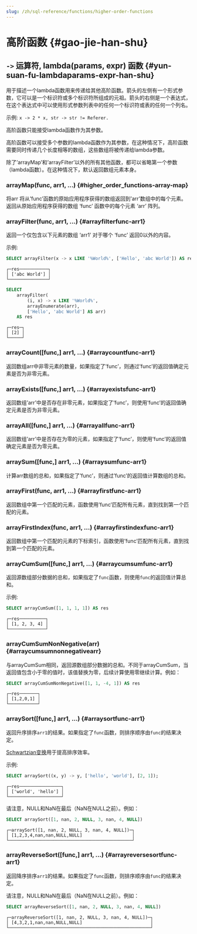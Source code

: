 ```yaml
---
slug: /zh/sql-reference/functions/higher-order-functions
---
```

# 高阶函数 {#gao-jie-han-shu}

## `->` 运算符, lambda(params, expr) 函数 {#yun-suan-fu-lambdaparams-expr-han-shu}

用于描述一个lambda函数用来传递给其他高阶函数。箭头的左侧有一个形式参数，它可以是一个标识符或多个标识符所组成的元祖。箭头的右侧是一个表达式，在这个表达式中可以使用形式参数列表中的任何一个标识符或表的任何一个列名。

示例: `x -> 2 * x, str -> str != Referer.`

高阶函数只能接受lambda函数作为其参数。

高阶函数可以接受多个参数的lambda函数作为其参数，在这种情况下，高阶函数需要同时传递几个长度相等的数组，这些数组将被传递给lambda参数。

除了’arrayMap’和’arrayFilter’以外的所有其他函数，都可以省略第一个参数（lambda函数）。在这种情况下，默认返回数组元素本身。

### arrayMap(func, arr1, ...) {#higher_order_functions-array-map}

将arr
将从’func’函数的原始应用程序获得的数组返回到’arr’数组中的每个元素。
返回从原始应用程序获得的数组 ‘func’ 函数中的每个元素 ‘arr’ 阵列。

### arrayFilter(func, arr1, ...) {#arrayfilterfunc-arr1}

返回一个仅包含以下元素的数组 ‘arr1’ 对于哪个 ‘func’ 返回0以外的内容。

示例:

``` sql
SELECT arrayFilter(x -> x LIKE '%World%', ['Hello', 'abc World']) AS res
```

    ┌─res───────────┐
    │ ['abc World'] │
    └───────────────┘

``` sql
SELECT
    arrayFilter(
        (i, x) -> x LIKE '%World%',
        arrayEnumerate(arr),
        ['Hello', 'abc World'] AS arr)
    AS res
```

    ┌─res─┐
    │ [2] │
    └─────┘

### arrayCount(\[func,\] arr1, ...) {#arraycountfunc-arr1}

返回数组arr中非零元素的数量，如果指定了’func’，则通过’func’的返回值确定元素是否为非零元素。

### arrayExists(\[func,\] arr1, ...) {#arrayexistsfunc-arr1}

返回数组’arr’中是否存在非零元素，如果指定了’func’，则使用’func’的返回值确定元素是否为非零元素。

### arrayAll(\[func,\] arr1, ...) {#arrayallfunc-arr1}

返回数组’arr’中是否存在为零的元素，如果指定了’func’，则使用’func’的返回值确定元素是否为零元素。

### arraySum(\[func,\] arr1, ...) {#arraysumfunc-arr1}

计算arr数组的总和，如果指定了’func’，则通过’func’的返回值计算数组的总和。

### arrayFirst(func, arr1, ...) {#arrayfirstfunc-arr1}

返回数组中第一个匹配的元素，函数使用’func’匹配所有元素，直到找到第一个匹配的元素。

### arrayFirstIndex(func, arr1, ...) {#arrayfirstindexfunc-arr1}

返回数组中第一个匹配的元素的下标索引，函数使用’func’匹配所有元素，直到找到第一个匹配的元素。

### arrayCumSum(\[func,\] arr1, ...) {#arraycumsumfunc-arr1}

返回源数组部分数据的总和，如果指定了`func`函数，则使用`func`的返回值计算总和。

示例:

``` sql
SELECT arrayCumSum([1, 1, 1, 1]) AS res
```

    ┌─res──────────┐
    │ [1, 2, 3, 4] │
    └──────────────┘

### arrayCumSumNonNegative(arr) {#arraycumsumnonnegativearr}

与arrayCumSum相同，返回源数组部分数据的总和。不同于arrayCumSum，当返回值包含小于零的值时，该值替换为零，后续计算使用零继续计算。例如：

``` sql
SELECT arrayCumSumNonNegative([1, 1, -4, 1]) AS res
```

    ┌─res───────┐
    │ [1,2,0,1] │
    └───────────┘

### arraySort(\[func,\] arr1, ...) {#arraysortfunc-arr1}

返回升序排序`arr1`的结果。如果指定了`func`函数，则排序顺序由`func`的结果决定。

[Schwartzian变换](https://en.wikipedia.org/wiki/Schwartzian_transform)用于提高排序效率。

示例:

``` sql
SELECT arraySort((x, y) -> y, ['hello', 'world'], [2, 1]);
```

    ┌─res────────────────┐
    │ ['world', 'hello'] │
    └────────────────────┘

请注意，NULL和NaN在最后（NaN在NULL之前）。例如：

``` sql
SELECT arraySort([1, nan, 2, NULL, 3, nan, 4, NULL])
```

    ┌─arraySort([1, nan, 2, NULL, 3, nan, 4, NULL])─┐
    │ [1,2,3,4,nan,nan,NULL,NULL]                   │
    └───────────────────────────────────────────────┘

### arrayReverseSort(\[func,\] arr1, ...) {#arrayreversesortfunc-arr1}

返回降序排序`arr1`的结果。如果指定了`func`函数，则排序顺序由`func`的结果决定。

请注意，NULL和NaN在最后（NaN在NULL之前）。例如：

``` sql
SELECT arrayReverseSort([1, nan, 2, NULL, 3, nan, 4, NULL])
```

    ┌─arrayReverseSort([1, nan, 2, NULL, 3, nan, 4, NULL])─┐
    │ [4,3,2,1,nan,nan,NULL,NULL]                          │
    └──────────────────────────────────────────────────────┘
